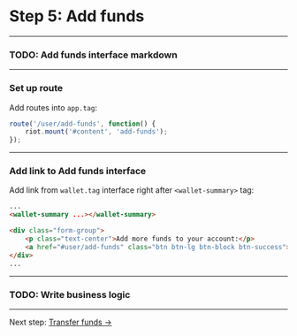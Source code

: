 # Step 5: Add funds

---

### TODO: Add funds interface markdown

---

### Set up route

Add routes into `app.tag`:

```javascript
route('/user/add-funds', function() {
    riot.mount('#content', 'add-funds');
});
```

---

### Add link to Add funds interface

Add link from `wallet.tag` interface right after `<wallet-summary>` tag:

```html
...
<wallet-summary ...></wallet-summary>

<div class="form-group">
    <p class="text-center">Add more funds to your account:</p>
    <a href="#user/add-funds" class="btn btn-lg btn-block btn-success">Add Funds</a>
</div>
...
```

---

### TODO: Write business logic

---

Next step: [Transfer funds →](step-6-transfer-funds.md)

